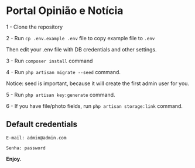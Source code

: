 # Portal Opinião e Notícia

1 - Clone the repository

2 - Run `cp .env.example .env` file to copy example file to `.env`

Then edit your .env file with DB credentials and other settings.

3 - Run `composer install` command

4 - Run `php artisan migrate --seed` command.

Notice: seed is important, because it will create the first admin user for you.

5 - Run `php artisan key:generate` command.

6 - If you have file/photo fields, run `php artisan storage:link` command.


## Default credentials

`E-mail: admin@admin.com`

`Senha: password`


**Enjoy.**
